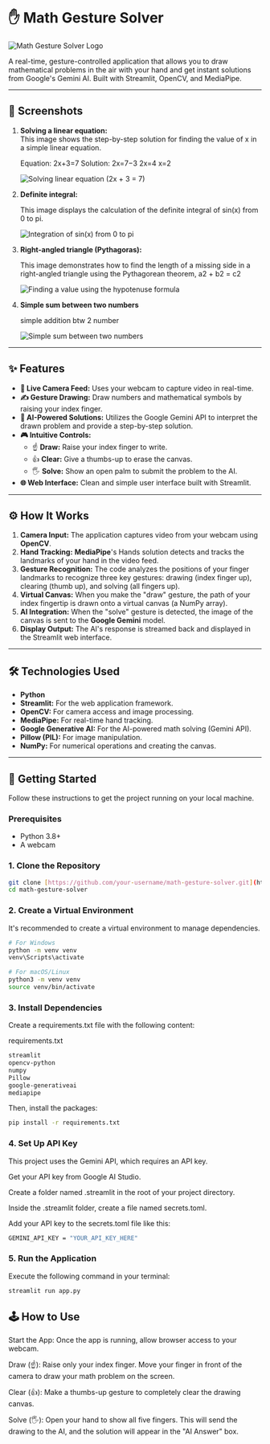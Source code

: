 # ✋ Math Gesture Solver

![Math Gesture Solver Logo](MathGestures.png)

A real-time, gesture-controlled application that allows you to draw mathematical problems in the air with your hand and get instant solutions from Google's Gemini AI. Built with Streamlit, OpenCV, and MediaPipe.

---

## 📸 Screenshots

1. **Solving a linear equation:** <br>
   This image shows the step-by-step solution for finding the value of x in a simple linear equation.

   Equation: 2x+3=7
   Solution:
   2x=7−3
   2x=4
   x=2
   
   ![Solving linear equation (2x + 3 = 7)](p1.png)

3. **Definite integral:** <br>

   This image displays the calculation of the definite integral of 
   sin(x) from 0 to pi.
   
   ![Integration of sin(x) from 0 to pi](p2.png)

3. **Right-angled triangle (Pythagoras):** <br>

   This image demonstrates how to find the length of a missing side in a right-angled triangle using the Pythagorean theorem, a2 + b2 = c2
   
   ![Finding a value using the hypotenuse formula](p3.png)

4. **Simple sum between two numbers** <br>

   simple addition btw 2 number
   
   ![Simple sum between two numbers](p4.png)

---

## ✨ Features

* **🎥 Live Camera Feed:** Uses your webcam to capture video in real-time.
* **✍️ Gesture Drawing:** Draw numbers and mathematical symbols by raising your index finger.
* **🧠 AI-Powered Solutions:** Utilizes the Google Gemini API to interpret the drawn problem and provide a step-by-step solution.
* **🎮 Intuitive Controls:**
    * ☝️ **Draw:** Raise your index finger to write.
    * 👍 **Clear:** Give a thumbs-up to erase the canvas.
    * 🖐️ **Solve:** Show an open palm to submit the problem to the AI.
* **🌐 Web Interface:** Clean and simple user interface built with Streamlit.

---

## ⚙️ How It Works

1.  **Camera Input:** The application captures video from your webcam using **OpenCV**.
2.  **Hand Tracking:** **MediaPipe**'s Hands solution detects and tracks the landmarks of your hand in the video feed.
3.  **Gesture Recognition:** The code analyzes the positions of your finger landmarks to recognize three key gestures: drawing (index finger up), clearing (thumb up), and solving (all fingers up).
4.  **Virtual Canvas:** When you make the "draw" gesture, the path of your index fingertip is drawn onto a virtual canvas (a NumPy array).
5.  **AI Integration:** When the "solve" gesture is detected, the image of the canvas is sent to the **Google Gemini** model.
6.  **Display Output:** The AI's response is streamed back and displayed in the Streamlit web interface.

---

## 🛠️ Technologies Used

* **Python**
* **Streamlit:** For the web application framework.
* **OpenCV:** For camera access and image processing.
* **MediaPipe:** For real-time hand tracking.
* **Google Generative AI:** For the AI-powered math solving (Gemini API).
* **Pillow (PIL):** For image manipulation.
* **NumPy:** For numerical operations and creating the canvas.

---

## 🚀 Getting Started

Follow these instructions to get the project running on your local machine.

### Prerequisites

* Python 3.8+
* A webcam

### 1. Clone the Repository

```bash
git clone [https://github.com/your-username/math-gesture-solver.git](https://github.com/your-username/math-gesture-solver.git)
cd math-gesture-solver
```
### 2. Create a Virtual Environment
It's recommended to create a virtual environment to manage dependencies.

```bash
# For Windows
python -m venv venv
venv\Scripts\activate

# For macOS/Linux
python3 -m venv venv
source venv/bin/activate
```

### 3. Install Dependencies
Create a requirements.txt file with the following content:

requirements.txt
```bash
streamlit
opencv-python
numpy
Pillow
google-generativeai
mediapipe
```

Then, install the packages:
```bash
pip install -r requirements.txt
```

### 4. Set Up API Key
This project uses the Gemini API, which requires an API key.

Get your API key from Google AI Studio.

Create a folder named .streamlit in the root of your project directory.

Inside the .streamlit folder, create a file named secrets.toml.

Add your API key to the secrets.toml file like this:
```bash
GEMINI_API_KEY = "YOUR_API_KEY_HERE"
```

### 5. Run the Application
Execute the following command in your terminal:
```bash
streamlit run app.py
```

## 🕹️ How to Use
Start the App: Once the app is running, allow browser access to your webcam.

Draw (☝️): Raise only your index finger. Move your finger in front of the camera to draw your math problem on the screen.

Clear (👍): Make a thumbs-up gesture to completely clear the drawing canvas.

Solve (🖐️): Open your hand to show all five fingers. This will send the drawing to the AI, and the solution will appear in the "AI Answer" box.
